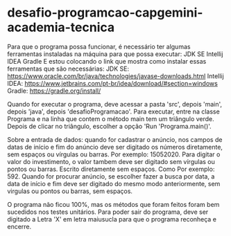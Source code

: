 # desafio-programcao-capgemini-academia-tecnica

Para que o programa possa funcionar, é necessário ter algumas ferramentas instaladas na máquina para que possa executar:
JDK SE
Intellij IDEA
Gradle
E estou colocando o link que mostra como instalar essas ferramentas que são necessárias:
JDK SE: https://www.oracle.com/br/java/technologies/javase-downloads.html
Intellij IDEA: https://www.jetbrains.com/pt-br/idea/download/#section=windows
Gradle: https://gradle.org/install/

Quando for executar o programa, deve acessar a pasta 'src', depois 'main', depois 'java', depois 'desafioProgramacao'.
Para executar, entre na classe Programa e na linha que contem o método main tem um triângulo verde. Depois de clicar no triângulo, escolher a opção 'Run 'Programa.main()'.

Sobre a entrada de dados: quando for cadastrar o anúncio, nos campos de datas de início e fim do anúncio deve ser digitado os números diretamente, sem espaços ou vírgulas ou barras. Por exemplo: 15052020.
Para digitar o valor do investimento, o valor tambem deve ser digitado sem vírgulas ou pontos ou barras. Escrito diretamente sem espaços. Como Por exemplo: 592.
Quando for procurar anúncio, se escolher fazer a busca por data, a data de início e fim deve ser digitado do mesmo modo anteriormente, sem virgulas ou pontos ou barras, sem espaços.

O programa não ficou 100%, mas os métodos que foram feitos foram bem sucedidos nos testes unitários. Para poder sair do programa, deve ser digitado a Letra 'X' em letra maiusucla para que o programa reconheça e encerre.

